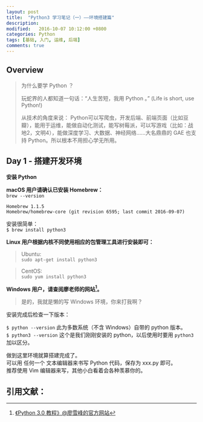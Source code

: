 ```yaml
---
layout: post
title:  "Python3 学习笔记（一）——环境搭建篇"
description:
modified:   2016-10-07 10:12:00 +0800
categories: Python
tags: [基础, 入门, 运维, 后端]
comments: true
---
```


## Overview

> 为什么要学 Python ？
> 
> 玩蛇界的人都知道一句话：“人生苦短，我用 Python 。” (Life is short, use Python!)
> 
> 从技术的角度来说： Python可以写爬虫，开发后端、前端页面（比如豆瓣），能用于运维，能做自动化测试，能写树莓派，可以写游戏（比如：战地2，文明4），能做深度学习、大数据、神经网络……大名鼎鼎的 GAE 也支持 Python。所以根本不用担心学无所用。

## Day 1 - 搭建开发环境

**安装 Python**

**macOS 用户请确认已安装 Homebrew：**  
`brew --version`

```
Homebrew 1.1.5
Homebrew/homebrew-core (git revision 6595; last commit 2016-09-07)
```

安装很简单：  
`$ brew install python3`

**Linux 用户根据内核不同使用相应的包管理工具进行安装即可：**

> Ubuntu:  
`sudo apt-get install python3`

> CentOS:  
`sudo yum install python3`

**Windows 用户，请查阅廖老师的网站[^1]。**

> 是的，我就是懒的写 Windows 环境，你来打我啊？

安装完成后检查一下版本：

`$ python --version` 此为多数系统（不含 Windows）自带的 python 版本。  
`$ python3 --version` 这个是我们刚刚安装的 python，以后使用时要用 `python3` 加以区分。

做到这里环境就算搭建完成了。  
可以用 任何一个 文本编辑器来书写 Python 代码，保存为 xxx.py 即可。  
推荐使用 Vim 编辑器来写，其他小白看着会各种羡慕你的。

## 引用文献：
> [^1]: [《Python 3.0 教程》@廖雪峰的官方网站](http://www.liaoxuefeng.com/wiki/0014316089557264a6b348958f449949df42a6d3a2e542c000/001432170937506ecfb2f6adf8e4757939732f3e32b781c000)



